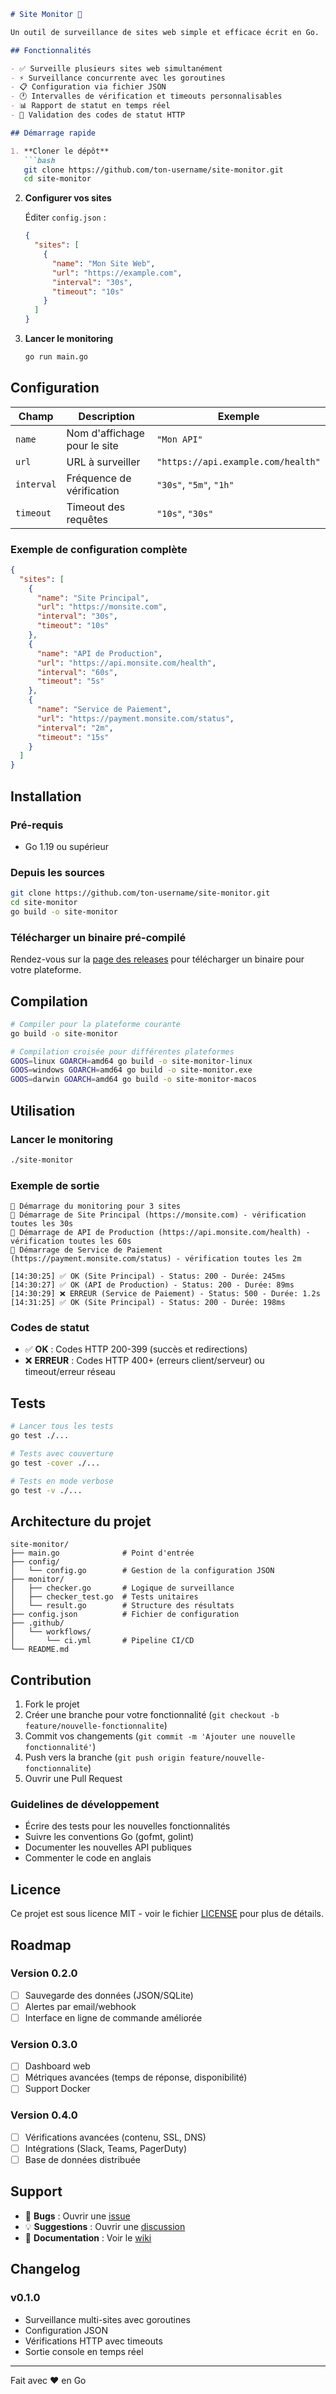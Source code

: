 ```markdown
# Site Monitor 🚀

Un outil de surveillance de sites web simple et efficace écrit en Go.

## Fonctionnalités

- ✅ Surveille plusieurs sites web simultanément
- ⚡ Surveillance concurrente avec les goroutines
- 📋 Configuration via fichier JSON
- 🕐 Intervalles de vérification et timeouts personnalisables
- 📊 Rapport de statut en temps réel
- 🎯 Validation des codes de statut HTTP

## Démarrage rapide

1. **Cloner le dépôt**
   ```bash
   git clone https://github.com/ton-username/site-monitor.git
   cd site-monitor
   ```

2. **Configurer vos sites**
   
   Éditer `config.json` :
   ```json
   {
     "sites": [
       {
         "name": "Mon Site Web",
         "url": "https://example.com",
         "interval": "30s",
         "timeout": "10s"
       }
     ]
   }
   ```

3. **Lancer le monitoring**
   ```bash
   go run main.go
   ```

## Configuration

| Champ | Description | Exemple |
|-------|-------------|---------|
| `name` | Nom d'affichage pour le site | `"Mon API"` |
| `url` | URL à surveiller | `"https://api.example.com/health"` |
| `interval` | Fréquence de vérification | `"30s"`, `"5m"`, `"1h"` |
| `timeout` | Timeout des requêtes | `"10s"`, `"30s"` |

### Exemple de configuration complète

```json
{
  "sites": [
    {
      "name": "Site Principal",
      "url": "https://monsite.com",
      "interval": "30s",
      "timeout": "10s"
    },
    {
      "name": "API de Production",
      "url": "https://api.monsite.com/health",
      "interval": "60s",
      "timeout": "5s"
    },
    {
      "name": "Service de Paiement",
      "url": "https://payment.monsite.com/status",
      "interval": "2m",
      "timeout": "15s"
    }
  ]
}
```

## Installation

### Pré-requis
- Go 1.19 ou supérieur

### Depuis les sources
```bash
git clone https://github.com/ton-username/site-monitor.git
cd site-monitor
go build -o site-monitor
```

### Télécharger un binaire pré-compilé
Rendez-vous sur la [page des releases](https://github.com/ton-username/site-monitor/releases) pour télécharger un binaire pour votre plateforme.

## Compilation

```bash
# Compiler pour la plateforme courante
go build -o site-monitor

# Compilation croisée pour différentes plateformes
GOOS=linux GOARCH=amd64 go build -o site-monitor-linux
GOOS=windows GOARCH=amd64 go build -o site-monitor.exe
GOOS=darwin GOARCH=amd64 go build -o site-monitor-macos
```

## Utilisation

### Lancer le monitoring
```bash
./site-monitor
```

### Exemple de sortie
```
🚀 Démarrage du monitoring pour 3 sites
📍 Démarrage de Site Principal (https://monsite.com) - vérification toutes les 30s
📍 Démarrage de API de Production (https://api.monsite.com/health) - vérification toutes les 60s
📍 Démarrage de Service de Paiement (https://payment.monsite.com/status) - vérification toutes les 2m

[14:30:25] ✅ OK (Site Principal) - Status: 200 - Durée: 245ms
[14:30:27] ✅ OK (API de Production) - Status: 200 - Durée: 89ms
[14:30:29] ❌ ERREUR (Service de Paiement) - Status: 500 - Durée: 1.2s
[14:31:25] ✅ OK (Site Principal) - Status: 200 - Durée: 198ms
```

### Codes de statut
- ✅ **OK** : Codes HTTP 200-399 (succès et redirections)
- ❌ **ERREUR** : Codes HTTP 400+ (erreurs client/serveur) ou timeout/erreur réseau

## Tests

```bash
# Lancer tous les tests
go test ./...

# Tests avec couverture
go test -cover ./...

# Tests en mode verbose
go test -v ./...
```

## Architecture du projet

```
site-monitor/
├── main.go              # Point d'entrée
├── config/
│   └── config.go        # Gestion de la configuration JSON
├── monitor/
│   ├── checker.go       # Logique de surveillance
│   ├── checker_test.go  # Tests unitaires
│   └── result.go        # Structure des résultats
├── config.json          # Fichier de configuration
├── .github/
│   └── workflows/
│       └── ci.yml       # Pipeline CI/CD
└── README.md
```

## Contribution

1. Fork le projet
2. Créer une branche pour votre fonctionnalité (`git checkout -b feature/nouvelle-fonctionnalite`)
3. Commit vos changements (`git commit -m 'Ajouter une nouvelle fonctionnalité'`)
4. Push vers la branche (`git push origin feature/nouvelle-fonctionnalite`)
5. Ouvrir une Pull Request

### Guidelines de développement

- Écrire des tests pour les nouvelles fonctionnalités
- Suivre les conventions Go (gofmt, golint)
- Documenter les nouvelles API publiques
- Commenter le code en anglais

## Licence

Ce projet est sous licence MIT - voir le fichier [LICENSE](LICENSE) pour plus de détails.

## Roadmap

### Version 0.2.0
- [ ] Sauvegarde des données (JSON/SQLite)
- [ ] Alertes par email/webhook
- [ ] Interface en ligne de commande améliorée

### Version 0.3.0
- [ ] Dashboard web
- [ ] Métriques avancées (temps de réponse, disponibilité)
- [ ] Support Docker

### Version 0.4.0
- [ ] Vérifications avancées (contenu, SSL, DNS)
- [ ] Intégrations (Slack, Teams, PagerDuty)
- [ ] Base de données distribuée

## Support

- 🐛 **Bugs** : Ouvrir une [issue](https://github.com/ton-username/site-monitor/issues)
- 💡 **Suggestions** : Ouvrir une [discussion](https://github.com/ton-username/site-monitor/discussions)
- 📖 **Documentation** : Voir le [wiki](https://github.com/ton-username/site-monitor/wiki)

## Changelog

### v0.1.0
- Surveillance multi-sites avec goroutines
- Configuration JSON
- Vérifications HTTP avec timeouts
- Sortie console en temps réel

---

Fait avec ❤️ en Go
```

